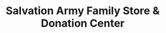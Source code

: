---
title: "Salvation Army Family Store & Donation Center"
url: /livonia/salvation-army-family-store-and-donation-center/
shop: charity
---